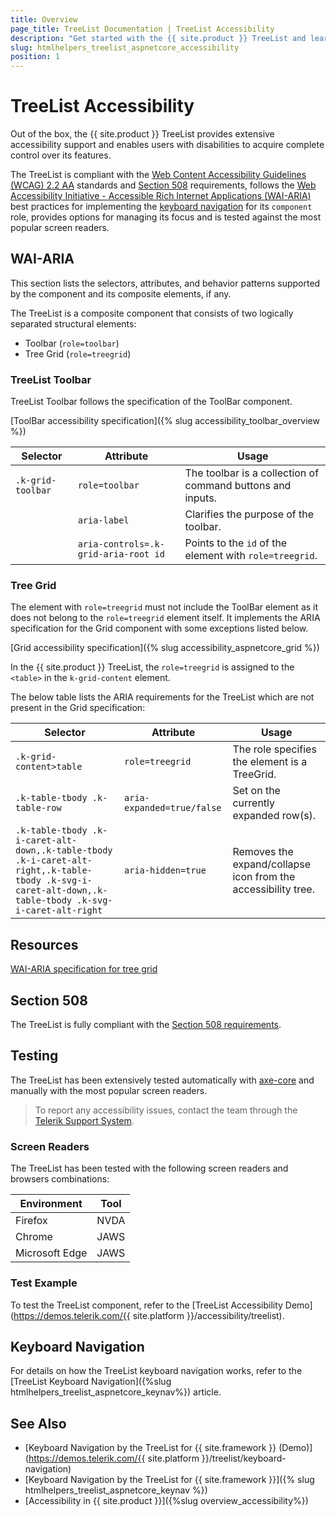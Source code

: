 ```yaml
---
title: Overview
page_title: TreeList Documentation | TreeList Accessibility
description: "Get started with the {{ site.product }} TreeList and learn about its accessibility support for WAI-ARIA, Section 508, and WCAG 2.2."
slug: htmlhelpers_treelist_aspnetcore_accessibility
position: 1
---
```


# TreeList Accessibility

Out of the box, the {{ site.product }} TreeList provides extensive accessibility support and enables users with disabilities to acquire complete control over its features.

The TreeList is compliant with the [Web Content Accessibility Guidelines (WCAG) 2.2 AA](https://www.w3.org/TR/WCAG22/) standards and [Section 508](https://www.section508.gov/) requirements, follows the [Web Accessibility Initiative - Accessible Rich Internet Applications (WAI-ARIA)](https://www.w3.org/WAI/ARIA/apg/) best practices for implementing the [keyboard navigation](#keyboard-navigation) for its `component` role, provides options for managing its focus and is tested against the most popular screen readers.

## WAI-ARIA

This section lists the selectors, attributes, and behavior patterns supported by the component and its composite elements, if any.

The TreeList is a composite component that consists of two logically separated structural elements:

* Toolbar (`role=toolbar`)
* Tree Grid (`role=treegrid`)

### TreeList Toolbar

TreeList Toolbar follows the specification of the ToolBar component.

[ToolBar accessibility specification]({% slug accessibility_toolbar_overview %})

| Selector | Attribute | Usage |
| -------- | --------- | ----- |
| `.k-grid-toolbar` | `role=toolbar` | The toolbar is a collection of command buttons and inputs. |
|  | `aria-label` | Clarifies the purpose of the toolbar. |
|  | `aria-controls=.k-grid-aria-root id` | Points to the `id` of the element with `role=treegrid`. |

### Tree Grid

The element with `role=treegrid` must not include the ToolBar element as it does not belong to the `role=treegrid` element itself. It implements the ARIA specification for the Grid component with some exceptions listed below.

[Grid accessibility specification]({% slug accessibility_aspnetcore_grid %})

In the {{ site.product }} TreeList, the `role=treegrid` is assigned to the `<table>` in the `k-grid-content` element.

The below table lists the ARIA requirements for the TreeList which are not present in the Grid specification:

| Selector | Attribute | Usage |
| -------- | --------- | ----- |
| `.k-grid-content>table` | `role=treegrid` | The role specifies the element is a TreeGrid. |
| `.k-table-tbody .k-table-row` | `aria-expanded=true/false` | Set on the currently expanded row(s). |
| `.k-table-tbody .k-i-caret-alt-down,.k-table-tbody .k-i-caret-alt-right,.k-table-tbody .k-svg-i-caret-alt-down,.k-table-tbody .k-svg-i-caret-alt-right` | `aria-hidden=true` | Removes the expand/collapse icon from the accessibility tree. |

## Resources

[WAI-ARIA specification for tree grid](https://www.w3.org/TR/wai-aria-1.2/#treegrid)

## Section 508

The TreeList is fully compliant with the [Section 508 requirements](https://www.section508.gov/).

## Testing

The TreeList has been extensively tested automatically with [axe-core](https://github.com/dequelabs/axe-core) and manually with the most popular screen readers.

> To report any accessibility issues, contact the team through the [Telerik Support System](https://www.telerik.com/account/support-center).

### Screen Readers

The TreeList has been tested with the following screen readers and browsers combinations:

| Environment | Tool |
| ----------- | ---- |
| Firefox | NVDA |
| Chrome | JAWS |
| Microsoft Edge | JAWS |

### Test Example

To test the TreeList component, refer to the [TreeList Accessibility Demo](https://demos.telerik.com/{{ site.platform }}/accessibility/treelist).

## Keyboard Navigation

For details on how the TreeList keyboard navigation works, refer to the [TreeList Keyboard Navigation]({%slug htmlhelpers_treelist_aspnetcore_keynav%}) article.

## See Also

* [Keyboard Navigation by the TreeList for {{ site.framework }} (Demo)](https://demos.telerik.com/{{ site.platform }}/treelist/keyboard-navigation)
* [Keyboard Navigation by the TreeList for {{ site.framework }}]({% slug htmlhelpers_treelist_aspnetcore_keynav %})
* [Accessibility in {{ site.product }}]({%slug overview_accessibility%})